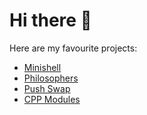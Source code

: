 # Hi there 👋

Here are my favourite projects:

* [Minishell](https://github.com/duhanayan/minishell)
* [Philosophers](https://github.com/duhanayan/philosophers)
* [Push Swap](https://github.com/duhanayan/push_swap)
* [CPP Modules](https://github.com/duhanayan/CPP-Modules)
